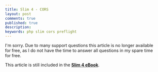 ```yaml
---
title: Slim 4 - CORS
layout: post
comments: true
published: true
description:
keywords: php slim cors preflight
---
```


I'm sorry. Due to many support questions this article is no longer available for free,
as I do not have the time to answer all questions in my spare time for free.

This article is still included in the **[Slim 4 eBook](https://odan.github.io/donate.html)**.
